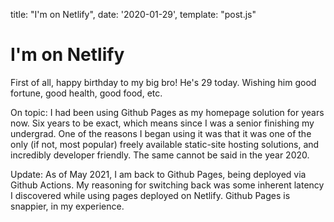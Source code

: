 title: "I'm on Netlify", date: '2020-01-29', template: "post.js"

# I'm on Netlify

First of all, happy birthday to my big bro! He's 29 today. Wishing him good fortune, good health, good food, etc.

On topic: I had been using Github Pages as my homepage solution for years now. Six years to be exact, which means since I was a senior finishing my undergrad. One of the reasons I began using it was that it was one of the only (if not, most popular) freely available static-site hosting solutions, and incredibly developer friendly. The same cannot be said in the year 2020.

Update: As of May 2021, I am back to Github Pages, being deployed via Github Actions. My reasoning for switching back was some inherent latency I discovered while using pages deployed on Netlify. Github Pages is snappier, in my experience.
